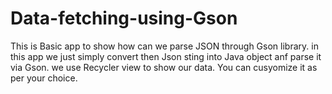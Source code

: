 # Data-fetching-using-Gson
This is Basic app to show how can we parse JSON through Gson library.
in this app we just simply convert then Json sting into Java object anf parse it via Gson.
we use Recycler view to show our data.
You can cusyomize it as per your choice.
